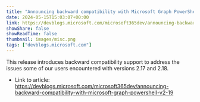 ```yaml
---
title: "Announcing backward compatibility with Microsoft Graph PowerShell v2.19"
date: 2024-05-15T15:03:07+00:00
link: https://devblogs.microsoft.com/microsoft365dev/announcing-backward-compatibility-with-microsoft-graph-powershell-v2-19
showShare: false
showReadTime: false
thumbnail: images/misc.png
tags: ["devblogs.microsoft.com"]
---
```

This release introduces backward compatibility support to address the issues some of our users encountered with versions 2.17 and 2.18.

- Link to article: https://devblogs.microsoft.com/microsoft365dev/announcing-backward-compatibility-with-microsoft-graph-powershell-v2-19